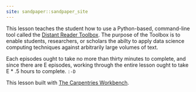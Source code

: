 ```yaml
---
site: sandpaper::sandpaper_site
---
```


This lesson teaches the student how to use a Python-based, command-line tool called the [Distant Reader Toolbox](https://reader-toolbox.readthedocs.io). The purpose of the Toolbox is to enable students, researchers, or scholars the abilty to apply data science computing techniques against arbitrarily large volumes of text.

Each episodes ought to take no more than thirty minutes to complete, and since there are E episodes, working through the entire lesson ought to take E * .5 hours to complete. `:-D`

This lesson built with [The Carpentries Workbench][workbench]. 


[workbench]: https://carpentries.github.io/sandpaper-docs


